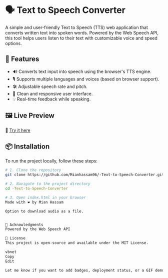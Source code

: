 # 🗣️ Text to Speech Converter

A simple and user-friendly Text to Speech (TTS) web application that converts written text into spoken words. Powered by the Web Speech API, this tool helps users listen to their text with customizable voice and speed options.

## 🚀 Features

- 🔊 Converts text input into speech using the browser's TTS engine.
- 🎙️ Supports multiple languages and voices (based on browser support).
- 🛠️ Adjustable speech rate and pitch.
- 🎨 Clean and responsive user interface.
- 💡 Real-time feedback while speaking.

## 🖼️ Live Preview

🔗 [Try it here](https://text-to-speech-converter-dusky.vercel.app/)




## 📦 Installation

To run the project locally, follow these steps:

```bash
# 1. Clone the repository
git clone https://github.com/Mianhassam96/-Text-to-Speech-Converter.git

# 2. Navigate to the project directory
cd -Text-to-Speech-Converter

# 3. Open index.html in your browser
Made with ❤️ by Mian Hassam

Option to download audio as a file.


🙌 Acknowledgments
Powered by the Web Speech API

📄 License
This project is open-source and available under the MIT License.

vbnet
Copy
Edit

Let me know if you want to add badges, deployment status, or a GIF demo as well!
